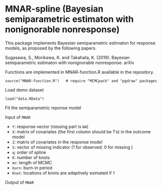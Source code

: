 # MNAR-spline (Bayesian semiparametric estimaton with nonignorable nonresponse)

This package implements Bayesian semiparametric estimaton for response models, as proposed by the following papers.

Sugasawa, S., Morikawa, K. and Takahata, K. (2019). Bayesian semiparametric estimaton with nonignorable nonresponse. arXiv

Functions are implemented in MNAR-function.R available in the repository.

```{r}
source("MNAR-function.R")   # require "MCMCpack" and "pgdraw" packages
```

Load demo dataset
```{r}
load("data.RData")
```

Fit the semiparametric reponse model

Input of `MNAR`

- `Y`: response vector (missing part is `NA`)
- `X`: matrix of covariates (the first column should be 1's) in the outcome model
- `Z`: matrix of covariates in the response model
- `S`: vector of missing indicator (1 for observed; 0 for missing )
- `q`: order of spline 
- `K`: number of knots
- `mc`: length of MCMC 
- `burn`: burn-in period
- `Knot`: locations of knots are adaptively esimated if `T`

Output of `MNAR`


```{r}

```



